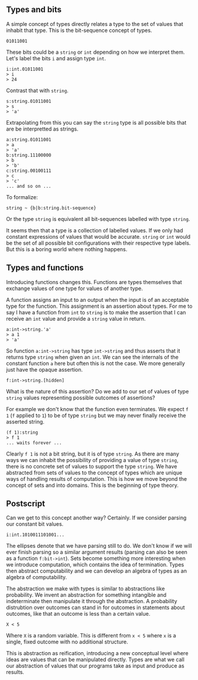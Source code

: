 ## Types and bits

A simple concept of types directly relates a type to the set of values that inhabit that type.
This is the bit-sequence concept of types.

```
01011001
```

These bits could be a `string` or `int` depending on how we interpret them. Let's label the bits `i`
and assign type `int`.

```
i:int.01011001
> i
> 24
```

Contrast that with `string`.

```
s:string.01011001
> s
> 'a'
```

Extrapolating from this you can say the `string` type is all possible bits that are be interpretted as strings.

```
a:string.01011001
> a
> 'a'
b:string.11100000
> b
> 'b'
c:string.00100111
> c
> 'c'
... and so on ...
```

To formalize:

```
string ~ {b|b:string.bit-sequence}
```

Or the type `string` is equivalent all bit-sequences labelled with type `string`.

It seems then that a type is a collection of labelled values. If we only had constant expressions of values
that would be accurate. `string` or `int` would be the set of all possible bit configurations with their respective type labels.
But this is a boring world where nothing happens.

## Types and functions

Introducing functions changes this. Functions are types themselves that exchange values of one type for values of another type.

A function assigns an input to an output when the input is of an acceptable type for the function. This assignment is an assertion about types. For me to say I have a function from `int` to `string`
is to make the assertion that I can receive an `int` value and provide a `string` value in return.

```
a:int->string.'a'
> a 1
> 'a'
```

So function `a:int->string` has type `int->string` and thus asserts that it returns type `string` when given an `int`.
We can see the internals of the constant function `a` here but often this is not the case. We more generally just have the opaque assertion.

```
f:int->string.[hidden]
```

What is the nature of this assertion? Do we add to our set of values of type `string` values representing possible outcomes of assertions?

For example we don't know that the function even terminates. We expect `f 1` (`f` applied to `1`) to be of type `string` but we may never finally receive the
asserted string.

```
(f 1):string
> f 1
... waits forever ...
```

Clearly `f 1` is not a bit string, but it is of type `string`. As there are many ways we can inhabit the possibility of providing a value of type `string`, there is no concrete set of values to support the type `string`. We have abstracted from sets of values to the concept of types which are unique ways of handling results of computation. This is how we move beyond the concept of sets and into domains. This is the beginning of type theory.

## Postscript

Can we get to this concept another way? Certainly. If we consider parsing our constant bit values.

```
i:int.1010011101001...
```

The ellipses denote that we have parsing still to do. We don't know if we will ever finish parsing so a similar argument results (parsing can also be seen as a function `f:bit->int`). Sets become something more interesting when we introduce computation, which contains the idea of termination. Types then abstract computability and we can develop an algebra of types as an algebra of computability. 

The abstraction we make with types is similar to abstractions like probability. We invent an abstraction for something intangible and indeterminate then manipulate it through the abstraction. A probability distrubtion over outcomes can stand in for outcomes in statements about outcomes, like that an outcome is less than a certain value.

```
X < 5
```

Where `X` is a random variable. This is different from `x < 5` where `x` is a single, fixed outcome with no additional structure.

This is abstraction as reification, introducing a new conceptual level where ideas are values that can be manipulated directly. Types are what we call our abstraction of values that our programs take as input and produce as results.
